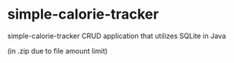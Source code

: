 # simple-calorie-tracker
simple-calorie-tracker CRUD application that utilizes SQLite in Java

(in .zip due to file amount limit)
